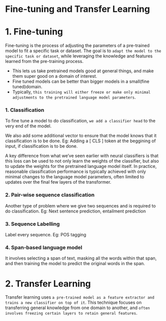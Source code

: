# Fine-tuning and Transfer Learning

# 1. Fine-tuning
Fine-tuning is the process of adjusting the parameters of a pre-trained model to fit a specific task or dataset. The goal is to `adapt the model to the specific task or dataset`, while leveraging the knowledge and features learned from the pre-training process. 

- This lets us take pretrained models good at general things, and make them super good on a domain of interest.
- Fine tuned models can be better than bigger models in a small(fine tuned)domain.
- Typically, `this training will either freeze or make only minimal adjustments to the pretrained language model parameters`.

### 1. Classification
To fine tune a model to do classification, `we add a classifier head` to the very end of the model. 

We also add some additional vector to ensure that the model knows that it classification is to be done.
Eg: Adding a [ CLS ] token at the beggining of input, if classification is to be done.

A key difference from what we’ve seen earlier with neural classifiers is that this loss can be used to not only learn the weights of the classifier, but also to update the weights for the pretrained language model itself. In practice, reasonable classification performance is typically achieved with only minimal changes to the language model parameters, often limited to updates over the final few layers of the transformer.

### 2. Pair-wise sequence classification
Another type of problem where we give two sequences and is required to do classification. Eg: Next sentence prediction, entailment prediction

### 3. Sequence Labelling
Label every sequence. Eg: POS tagging

### 4. Span-based language model
It involves selecting a span of text, masking all the words within that span, and then training the model to predict the original words in the span.

# 2. Transfer Learning
Transfer learning uses `a pre-trained model as a feature extractor and trains a new classifier on top of it`. This technique focuses on transferring general knowledge from one domain to another, and `often involves freezing certain layers to retain general features`.